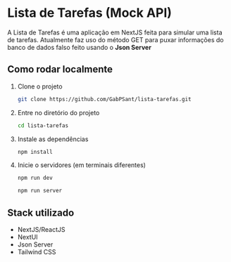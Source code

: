 # Lista de Tarefas (Mock API)

A Lista de Tarefas é uma aplicação em NextJS feita para simular uma lista de tarefas.
Atualmente faz uso do método GET para puxar informações do banco de dados falso feito usando o **Json Server**

## Como rodar localmente

1. Clone o projeto
    
    ```bash
    git clone https://github.com/GabPSant/lista-tarefas.git
    ```

2. Entre no diretório do projeto

    ```bash
    cd lista-tarefas
    ```

3. Instale as dependências

    ```bash
    npm install
    ```

4. Inicie o servidores (em terminais diferentes)

    ```bash
    npm run dev
    ```
    ```bash
    npm run server
    ```

## Stack utilizado

- NextJS/ReactJS
- NextUI
- Json Server
- Tailwind CSS
